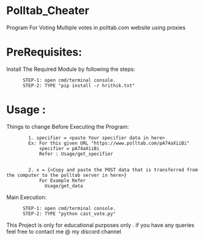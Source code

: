 # Polltab_Cheater
Program For Voting Multiple votes in polltab.com website using proxies

# PreRequisites:
   
   Install The Required Module by following the steps:
     
          STEP-1: open cmd/terminal console.
          STEP-2: TYPE "pip install -r hrithik.txt"
 
# Usage :
   Things to change Before Executing the Program:
            
            1. specifier = <paste Your specifier data in here>
            Ex: For this given URL "https://www.polltab.com/pA74aXiiBi"
                specifier = pA74aXiiBi
                Refer : Usage/get_specifier
            
            
            2. x = {<Copy and paste the POST data that is transferred from the computer to the polltab server in here>}
                For Example Refer 
                  Usage/get_data
              
  Main Execution:
      
          STEP-1: open cmd/terminal console.
          STEP-2: TYPE "python cast_vote.py"
          
          
          
 This Project is only for educational purposes only .
 if you have any queries feel free to contact me @ my discord channel
       
      
       
      

